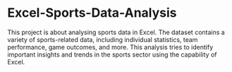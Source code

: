 # Excel-Sports-Data-Analysis
This project is about analysing sports data in Excel. The dataset contains a variety of sports-related data, including individual statistics, team performance, game outcomes, and more. This analysis tries to identify important insights and trends in the sports sector using the capability of Excel.
